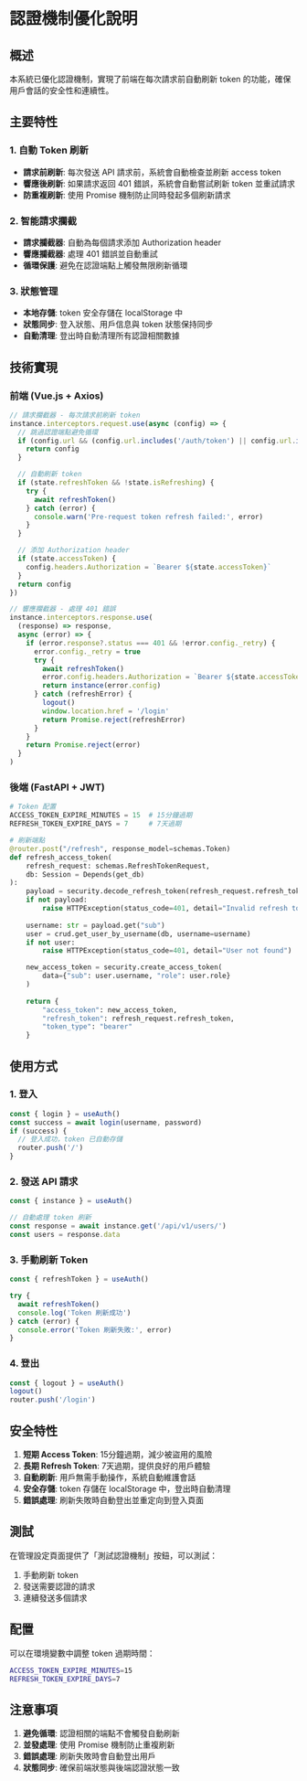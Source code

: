 # 認證機制優化說明

## 概述

本系統已優化認證機制，實現了前端在每次請求前自動刷新 token 的功能，確保用戶會話的安全性和連續性。

## 主要特性

### 1. 自動 Token 刷新
- **請求前刷新**: 每次發送 API 請求前，系統會自動檢查並刷新 access token
- **響應後刷新**: 如果請求返回 401 錯誤，系統會自動嘗試刷新 token 並重試請求
- **防重複刷新**: 使用 Promise 機制防止同時發起多個刷新請求

### 2. 智能請求攔截
- **請求攔截器**: 自動為每個請求添加 Authorization header
- **響應攔截器**: 處理 401 錯誤並自動重試
- **循環保護**: 避免在認證端點上觸發無限刷新循環

### 3. 狀態管理
- **本地存儲**: token 安全存儲在 localStorage 中
- **狀態同步**: 登入狀態、用戶信息與 token 狀態保持同步
- **自動清理**: 登出時自動清理所有認證相關數據

## 技術實現

### 前端 (Vue.js + Axios)

```javascript
// 請求攔截器 - 每次請求前刷新 token
instance.interceptors.request.use(async (config) => {
  // 跳過認證端點避免循環
  if (config.url && (config.url.includes('/auth/token') || config.url.includes('/auth/refresh'))) {
    return config
  }

  // 自動刷新 token
  if (state.refreshToken && !state.isRefreshing) {
    try {
      await refreshToken()
    } catch (error) {
      console.warn('Pre-request token refresh failed:', error)
    }
  }

  // 添加 Authorization header
  if (state.accessToken) {
    config.headers.Authorization = `Bearer ${state.accessToken}`
  }
  return config
})

// 響應攔截器 - 處理 401 錯誤
instance.interceptors.response.use(
  (response) => response,
  async (error) => {
    if (error.response?.status === 401 && !error.config._retry) {
      error.config._retry = true
      try {
        await refreshToken()
        error.config.headers.Authorization = `Bearer ${state.accessToken}`
        return instance(error.config)
      } catch (refreshError) {
        logout()
        window.location.href = '/login'
        return Promise.reject(refreshError)
      }
    }
    return Promise.reject(error)
  }
)
```

### 後端 (FastAPI + JWT)

```python
# Token 配置
ACCESS_TOKEN_EXPIRE_MINUTES = 15  # 15分鐘過期
REFRESH_TOKEN_EXPIRE_DAYS = 7     # 7天過期

# 刷新端點
@router.post("/refresh", response_model=schemas.Token)
def refresh_access_token(
    refresh_request: schemas.RefreshTokenRequest,
    db: Session = Depends(get_db)
):
    payload = security.decode_refresh_token(refresh_request.refresh_token)
    if not payload:
        raise HTTPException(status_code=401, detail="Invalid refresh token")
    
    username: str = payload.get("sub")
    user = crud.get_user_by_username(db, username=username)
    if not user:
        raise HTTPException(status_code=401, detail="User not found")

    new_access_token = security.create_access_token(
        data={"sub": user.username, "role": user.role}
    )
    
    return {
        "access_token": new_access_token,
        "refresh_token": refresh_request.refresh_token,
        "token_type": "bearer"
    }
```

## 使用方式

### 1. 登入
```javascript
const { login } = useAuth()
const success = await login(username, password)
if (success) {
  // 登入成功，token 已自動存儲
  router.push('/')
}
```

### 2. 發送 API 請求
```javascript
const { instance } = useAuth()

// 自動處理 token 刷新
const response = await instance.get('/api/v1/users/')
const users = response.data
```

### 3. 手動刷新 Token
```javascript
const { refreshToken } = useAuth()

try {
  await refreshToken()
  console.log('Token 刷新成功')
} catch (error) {
  console.error('Token 刷新失敗:', error)
}
```

### 4. 登出
```javascript
const { logout } = useAuth()
logout()
router.push('/login')
```

## 安全特性

1. **短期 Access Token**: 15分鐘過期，減少被盜用的風險
2. **長期 Refresh Token**: 7天過期，提供良好的用戶體驗
3. **自動刷新**: 用戶無需手動操作，系統自動維護會話
4. **安全存儲**: token 存儲在 localStorage 中，登出時自動清理
5. **錯誤處理**: 刷新失敗時自動登出並重定向到登入頁面

## 測試

在管理設定頁面提供了「測試認證機制」按鈕，可以測試：
1. 手動刷新 token
2. 發送需要認證的請求
3. 連續發送多個請求

## 配置

可以在環境變數中調整 token 過期時間：

```bash
ACCESS_TOKEN_EXPIRE_MINUTES=15
REFRESH_TOKEN_EXPIRE_DAYS=7
```

## 注意事項

1. **避免循環**: 認證相關的端點不會觸發自動刷新
2. **並發處理**: 使用 Promise 機制防止重複刷新
3. **錯誤處理**: 刷新失敗時會自動登出用戶
4. **狀態同步**: 確保前端狀態與後端認證狀態一致 